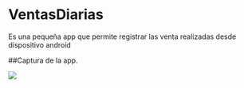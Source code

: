 # VentasDiarias
Es una pequeña app que permite registrar las venta realizadas desde dispositivo android

##Captura de la app.

<img src="https://github.com/limbertlpz/VentasDiarias/blob/master/device-2017-10-07-092739.png"/>
